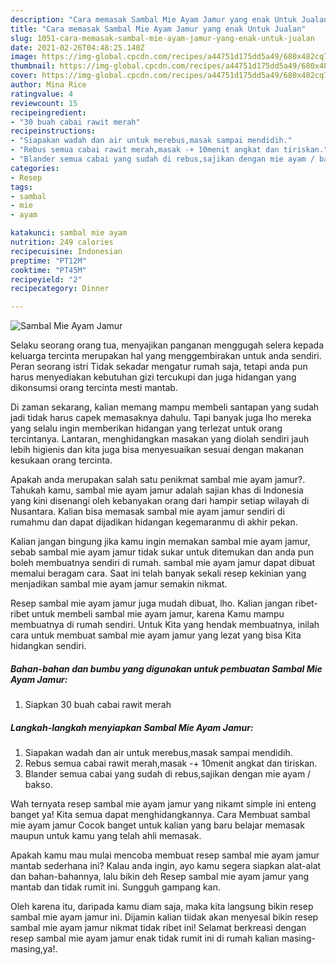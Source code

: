 ```yaml
---
description: "Cara memasak Sambal Mie Ayam Jamur yang enak Untuk Jualan"
title: "Cara memasak Sambal Mie Ayam Jamur yang enak Untuk Jualan"
slug: 1051-cara-memasak-sambal-mie-ayam-jamur-yang-enak-untuk-jualan
date: 2021-02-26T04:48:25.140Z
image: https://img-global.cpcdn.com/recipes/a44751d175dd5a49/680x482cq70/sambal-mie-ayam-jamur-foto-resep-utama.jpg
thumbnail: https://img-global.cpcdn.com/recipes/a44751d175dd5a49/680x482cq70/sambal-mie-ayam-jamur-foto-resep-utama.jpg
cover: https://img-global.cpcdn.com/recipes/a44751d175dd5a49/680x482cq70/sambal-mie-ayam-jamur-foto-resep-utama.jpg
author: Mina Rice
ratingvalue: 4
reviewcount: 15
recipeingredient:
- "30 buah cabai rawit merah"
recipeinstructions:
- "Siapakan wadah dan air untuk merebus,masak sampai mendidih."
- "Rebus semua cabai rawit merah,masak -+ 10menit angkat dan tiriskan."
- "Blander semua cabai yang sudah di rebus,sajikan dengan mie ayam / bakso."
categories:
- Resep
tags:
- sambal
- mie
- ayam

katakunci: sambal mie ayam 
nutrition: 249 calories
recipecuisine: Indonesian
preptime: "PT12M"
cooktime: "PT45M"
recipeyield: "2"
recipecategory: Dinner

---
```



![Sambal Mie Ayam Jamur](https://img-global.cpcdn.com/recipes/a44751d175dd5a49/680x482cq70/sambal-mie-ayam-jamur-foto-resep-utama.jpg)

Selaku seorang orang tua, menyajikan panganan menggugah selera kepada keluarga tercinta merupakan hal yang menggembirakan untuk anda sendiri. Peran seorang istri Tidak sekadar mengatur rumah saja, tetapi anda pun harus menyediakan kebutuhan gizi tercukupi dan juga hidangan yang dikonsumsi orang tercinta mesti mantab.

Di zaman  sekarang, kalian memang mampu membeli santapan yang sudah jadi tidak harus capek memasaknya dahulu. Tapi banyak juga lho mereka yang selalu ingin memberikan hidangan yang terlezat untuk orang tercintanya. Lantaran, menghidangkan masakan yang diolah sendiri jauh lebih higienis dan kita juga bisa menyesuaikan sesuai dengan makanan kesukaan orang tercinta. 



Apakah anda merupakan salah satu penikmat sambal mie ayam jamur?. Tahukah kamu, sambal mie ayam jamur adalah sajian khas di Indonesia yang kini disenangi oleh kebanyakan orang dari hampir setiap wilayah di Nusantara. Kalian bisa memasak sambal mie ayam jamur sendiri di rumahmu dan dapat dijadikan hidangan kegemaranmu di akhir pekan.

Kalian jangan bingung jika kamu ingin memakan sambal mie ayam jamur, sebab sambal mie ayam jamur tidak sukar untuk ditemukan dan anda pun boleh membuatnya sendiri di rumah. sambal mie ayam jamur dapat dibuat memalui beragam cara. Saat ini telah banyak sekali resep kekinian yang menjadikan sambal mie ayam jamur semakin nikmat.

Resep sambal mie ayam jamur juga mudah dibuat, lho. Kalian jangan ribet-ribet untuk membeli sambal mie ayam jamur, karena Kamu mampu membuatnya di rumah sendiri. Untuk Kita yang hendak membuatnya, inilah cara untuk membuat sambal mie ayam jamur yang lezat yang bisa Kita hidangkan sendiri.

<!--inarticleads1-->

##### Bahan-bahan dan bumbu yang digunakan untuk pembuatan Sambal Mie Ayam Jamur:

1. Siapkan 30 buah cabai rawit merah




<!--inarticleads2-->

##### Langkah-langkah menyiapkan Sambal Mie Ayam Jamur:

1. Siapakan wadah dan air untuk merebus,masak sampai mendidih.
1. Rebus semua cabai rawit merah,masak -+ 10menit angkat dan tiriskan.
1. Blander semua cabai yang sudah di rebus,sajikan dengan mie ayam / bakso.




Wah ternyata resep sambal mie ayam jamur yang nikamt simple ini enteng banget ya! Kita semua dapat menghidangkannya. Cara Membuat sambal mie ayam jamur Cocok banget untuk kalian yang baru belajar memasak maupun untuk kamu yang telah ahli memasak.

Apakah kamu mau mulai mencoba membuat resep sambal mie ayam jamur mantab sederhana ini? Kalau anda ingin, ayo kamu segera siapkan alat-alat dan bahan-bahannya, lalu bikin deh Resep sambal mie ayam jamur yang mantab dan tidak rumit ini. Sungguh gampang kan. 

Oleh karena itu, daripada kamu diam saja, maka kita langsung bikin resep sambal mie ayam jamur ini. Dijamin kalian tiidak akan menyesal bikin resep sambal mie ayam jamur nikmat tidak ribet ini! Selamat berkreasi dengan resep sambal mie ayam jamur enak tidak rumit ini di rumah kalian masing-masing,ya!.

